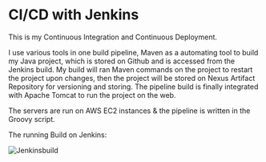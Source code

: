 # CI/CD with Jenkins

This is my Continuous Integration and Continuous Deployment.

I use various tools in one build pipeline, Maven as a automating tool to build my Java project, which is stored on Github and is accessed from the Jenkins build.
My build will ran Maven commands on the project to restart the project upon changes, then the project will be stored on Nexus Artifact Repository for versioning and storing.
The pipeline build is finally integrated with Apache Tomcat to run the project on the web.

The servers are run on AWS EC2 instances & the pipeline is written in the Groovy script.

The running Build on Jenkins:


![Jenkinsbuild](https://github.com/Semir-Devops/CICD-Jenkins/assets/144611511/22f3b73c-1aab-4b85-9f34-ec778644dca7)
